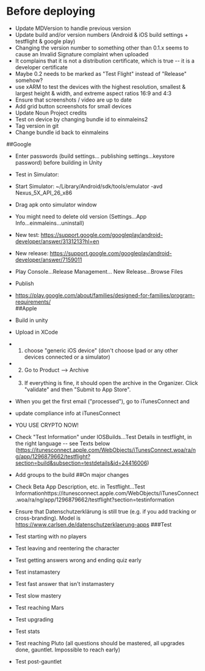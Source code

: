 
# Before deploying
 * Update MDVersion to handle previous version
 * Update build and/or version numbers (Android & iOS build settings + testflight & google play)
  * Changing the version number to something other than 0.1.x seems to cause an Invalid Signature complaint when uploaded
   * It complains that it is not a distribution certificate, which is true -- it is a developer certificate
   * Maybe 0.2 needs to be marked as "Test Flight" instead of "Release" somehow?  
 * use xARM to test the devices with the highest resolution, smallest & largest height & width, and extreme aspect ratios 16:9 and 4:3
 * Ensure that screenshots / video are up to date
  * Add grid button screenshots for small devices
 * Update Noun Project credits 
 * Test on device by changing bundle id to einmaleins2
 * Tag version in git
 * Change bundle id back to einmaleins

##Google
 * Enter passwords (build settings... publishing settings...keystore password) before building in Unity
 * Test in Simulator:
  * Start Simulator: ~/Library/Android/sdk/tools/emulator -avd Nexus_5X_API_26_x86
  * Drag apk onto simulator window
  * You might need to delete old version (Settings...App Info...einmaleins...uninstall)
 * New test: https://support.google.com/googleplay/android-developer/answer/3131213?hl=en

 * New release: https://support.google.com/googleplay/android-developer/answer/7159011
  * Play Console...Release Management... New Release...Browse Files

 * Publish
  * https://play.google.com/about/families/designed-for-families/program-requirements/  
##Apple
 * Build in unity
 * Upload in XCode
  * 1) choose "generic iOS device" (don't choose Ipad or any other devices connected or a simulator) 
  * 2) Go to Product --> Archive
  * 3) If everything is fine, it should open the archive in the Organizer. Click "validate" and then "Submit to App Store". 
 * When you get the first email ("processed"), go to iTunesConnect and
  * update compliance info at iTunesConnect
   * YOU USE CRYPTO NOW! 
  * Check "Test Information" under IOSBuilds...Test Details in testflight, in the right language -- see Texts below (https://itunesconnect.apple.com/WebObjects/iTunesConnect.woa/ra/ng/app/1296879662/testflight?section=build&subsection=testdetails&id=24416006)
  * Add groups to the build
##On major changes
 * Check Beta App Description, etc. in Testflight...Test Informationhttps://itunesconnect.apple.com/WebObjects/iTunesConnect.woa/ra/ng/app/1296879662/testflight?section=testinformation
 * Ensure that Datenschutzerklärung is still true (e.g. if you add tracking or cross-branding). Model is https://www.carlsen.de/datenschutzerklaerung-apps 
###Test
 * Test starting with no players
 * Test leaving and reentering the character
 * Test getting answers wrong and ending quiz early
 * Test instamastery
 * Test fast answer that isn't instamastery
 * Test slow mastery
 * Test reaching Mars
 * Test upgrading
 * Test stats
 * Test reaching Pluto (all questions should be mastered, all upgrades done, gauntlet. Impossible to reach early)
 * Test post-gauntlet
